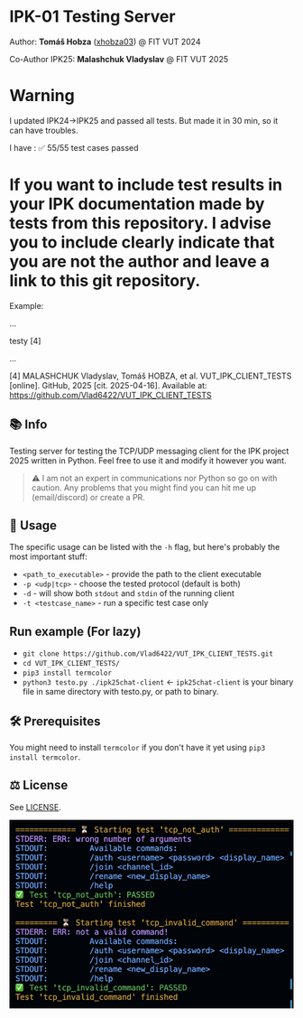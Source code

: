 # IPK-01 Testing Server

Author: **Tomáš Hobza** ([xhobza03](mailto:xhobza03@vutbr.cz)) @ FIT VUT 2024

Co-Author IPK25: **Malashchuk Vladyslav** @ FIT VUT 2025

# Warning

I updated IPK24->IPK25 and passed all tests. But made it in 30 min, so it can have troubles.

I have : ✅ 55/55 test cases passed


# If you want to include test results in your IPK documentation made by tests from this repository. I advise you to include clearly indicate that you are not the author and leave a link to this git repository.

Example:

 ...
 
testy [4]

...

[4] MALASHCHUK Vladyslav, Tomáš HOBZA, et al. VUT_IPK_CLIENT_TESTS [online]. GitHub, 2025 [cit. 2025-04-16]. Available at: https://github.com/Vlad6422/VUT_IPK_CLIENT_TESTS

## 📚 Info

Testing server for testing the TCP/UDP messaging client for the IPK project 2025 written in Python. Feel free to use it and modify it however you want.

> ⚠️ I am not an expert in communications nor Python so go on with caution. Any problems that you might find you can hit me up (email/discord) or create a PR.

## 🔄 Usage

The specific usage can be listed with the `-h` flag, but here's probably the most important stuff:

- `<path_to_executable>` - provide the path to the client executable
- `-p <udp|tcp>` - choose the tested protocol (default is both)
- `-d` - will show both `stdout` and `stdin` of the running client
- `-t <testcase_name>` - run a specific test case only

## Run example (For lazy)
- `git clone https://github.com/Vlad6422/VUT_IPK_CLIENT_TESTS.git`
- `cd VUT_IPK_CLIENT_TESTS/`
- `pip3 install termcolor`
- `python3 testo.py ./ipk25chat-client` <- `ipk25chat-client` is your binary file in same directory with testo.py, or path to binary.

## 🛠️ Prerequisites

You might need to install `termcolor` if you don't have it yet using `pip3 install termcolor`.

## ⚖️ License

See [LICENSE](LICENSE).

![showcase of how the tests look](showcase.png)
